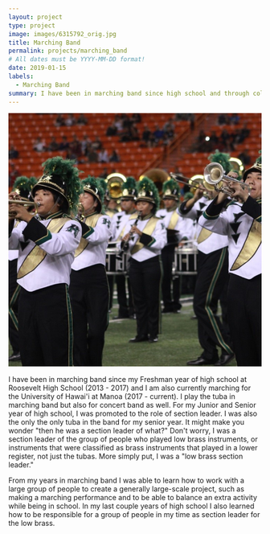 ```yaml
---
layout: project
type: project
image: images/6315792_orig.jpg
title: Marching Band
permalink: projects/marching_band
# All dates must be YYYY-MM-DD format!
date: 2019-01-15
labels:
  - Marching Band
summary: I have been in marching band since high school and through college for Roosevelt High School and the University of Hawai'i at Manoa
---
```


<img class="ui medium left floated image" src="../images/6315792_orig.jpg">

I have been in marching band since my Freshman year of high school at Roosevelt High School (2013 - 2017) and I am also currently marching for the University of Hawai'i at Manoa (2017 - current). I play the tuba in marching band but also for concert band as well. For my Junior and Senior year of high school, I was promoted to the role of section leader. I was also the only the only tuba in the band for my senior year. It might make you wonder "then he was a section leader of what?" Don't worry, I was a section leader of the group of people who played low brass instruments, or instruments that were classified as brass instruments that played in a lower register, not just the tubas. More simply put, I was a "low brass section leader."

From my years in marching band I was able to learn how to work with a large group of people to create a generally large-scale project, such as making a marching performance and to be able to balance an extra activity while being in school. In my last couple years of high school I also learned how to be responsible for a group of people in my time as section leader for the low brass.


